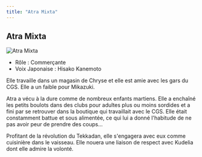 ```yaml
---
title: "Atra Mixta"
---
```


Atra Mixta
----------


![Atra Mixta](/images/stories/saga/g-tekketsu/persos/atra-mixta.png)


* Rôle : Commerçante
* Voix Japonaise : Hisako Kanemoto


Elle travaille dans un magasin de Chryse et elle est amie avec les gars du CGS. Elle a un faible pour Mikazuki.


Atra a vécu à la dure comme de nombreux enfants martiens. Elle a enchaîné les petits boulots dans des clubs pour adultes plus ou moins sordides et a fini par se retrouver dans la boutique qui travaillait avec le CGS. Elle était constamment battue et sous alimentée, ce qui lui a donné l'habitude de ne pas avoir peur de prendre des coups... 


Profitant de la révolution du Tekkadan, elle s'engagera avec eux comme cuisinière dans le vaisseau. Elle nouera une liaison de respect avec Kudelia dont elle admire la volonté. 

